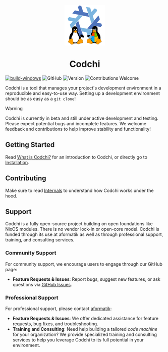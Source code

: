 <p align="center">
    <img src="docs/public/logo.webp" height="128">
    <h1 align="center">Codchi</h1>
</p>

[![build-windows](https://github.com/aformatik/codchi/actions/workflows/build-windows.yml/badge.svg)](https://github.com/aformatik/codchi/actions/workflows/build-windows.yml)
![GitHub](https://img.shields.io/github/license/aformatik/codchi)
![Version](https://img.shields.io/github/v/release/aformatik/codchi)
![Contributions Welcome](https://img.shields.io/badge/contributions-welcome-brightgreen.svg)

Codchi is a tool that manages your project's development environment in a reproducible and easy-to-use way. Setting up a development environment should be as easy as a `git clone`!

> [!WARNING]  
> Codchi is currently in beta and still under active development and testing. Please expect potential bugs and incomplete features. We welcome feedback and contributions to help improve stability and functionality!

## Getting Started

Read [What is Codchi?](https://codchi.dev/docs/start/intro.html) for an introduction to Codchi, or directly go to [Installation](https://codchi.dev/docs/start/installation.html).

## Contributing

Make sure to read [Internals](https://codchi.dev/docs/contrib/internals.html) to understand how Codchi works under the hood.

## Support

Codchi is a fully open-source project building on open foundations like NixOS modules. There is no vendor lock-in or open-core model. Codchi is funded through its use at aformatik as well as through professional support, training, and consulting services.

### Community Support

For community support, we encourage users to engage through our GitHub page:

- **Feature Requests & Issues**: Report bugs, suggest new features, or ask questions via [GitHub Issues](https://github.com/aformatik/codchi/issues).

### Professional Support

For professional support, please contact [aformatik](https://aformatik.de/kontakt):

- **Feature Requests & Issues**: We offer dedicated assistance for feature requests, bug fixes, and troubleshooting.
- **Training and Consulting**: Need help building a tailored *code machine* for your organization? We provide specialized training and consulting services to help you leverage Codchi to its full potential in your environment.

